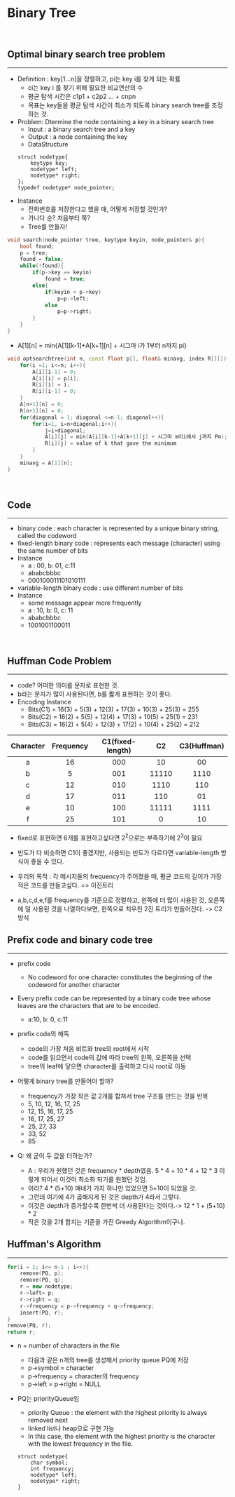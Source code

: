 Binary Tree
=================
<br>

Optimal binary search tree problem
--------------------
--------------------
- Definition : key[1...n]을 정렬하고, pi는 key i를 찾게 되는 확률
    - ci는 key i 를 찾기 위해 필요한 비교연산의 수
    - 평균 탐색 시간은 c1p1 + c2p2 ... + cnpn
    - 목표는 key들을 평균 탐색 시간이 최소가 되도록 binary search tree를 조정하는 것.
- Problem: Dtermine the node containing a key in a binary search tree
    - Input : a binary search tree and a key
    - Output : a node containing the key
    - DataStructure
    ```
    struct nodetype{
        keytype key;
        nodetype* left;
        nodetype* right;
    };
    typedef nodetype* node_pointer;
    ```
- Instance
    - 전화번호를 저장한다고 했을 때, 어떻게 저장할 것인가?
    - 가나다 순? 처음부터 쭉? 
    - Tree를 만들자!

``` C++
void search(node_pointer tree, keytype keyin, node_pointer& p){
    bool found;
    p = tree;
    found = false;
    while(!found){
        if(p->key == keyin)
            found = true;
        else{
            if(keyin < p->key)
                p=p->left;
            else
                p=p->right;
        }
    }
}
```

- A[1][n] = min{A[1][k-1]+A[k+1][n] + 시그마 i가 1부터 n까지 pi}
```C++
void optsearchtree(int n, const float p[], float& minavg, index R[][]){
    for(i =1; i<=n; i++){
        A[i][i-1] = 0;
        A[i][i] = p[i];
        R[i][i] = i;
        R[i][i-1] = 0;
    }
    A[n+1][n] = 0;
    R[n+1][n] = 0;
    for(diagonal = 1; diagonal <=n-1; diagonal++){
        for(i=1, i=n+diagonal;i++){
            j=i+diagonal;
            A[i][j] = min(A[i][k-1]+A[k+1][j] + 시그마 m이i에서 j까지 Pm);
            R[i][j] = value of k that gave the minimum
        }
    }
    minavg = A[1][n];
}
```
<br>

Code
--------------------
--------------------
- binary code : each character is represented by a unique binary string, called the codeword
- fixed-length binary code : represents each message (character) using the same number of bits
- Instance
    - a : 00, b: 01, c:11
    - ababcbbbc
    - 000100011101010111
- variable-length binary code : use different number of bits
- Instance
    - some message appear more frequently
    - a : 10, b: 0, c: 11
    - ababcbbbc
    - 1001001100011
<br>


Huffman Code Problem
--------------------
--------------------
- code? 어떠한 의미를 문자로 표현한 것.
- b라는 문자가 많이 사용된다면, b를 짧게 표현하는 것이 좋다.
- Encoding Instance
    - Bits(C1) = 16(3) + 5(3) + 12(3) + 17(3) + 10(3) + 25(3) = 255
    - Bits(C2) = 16(2) + 5(5) + 12(4) + 17(3) + 10(5) + 25(1) = 231
    - Bits(C3) = 16(2) + 5(4) + 12(3) + 17(2) + 10(4) + 25(2) = 212


|Character|Frequency|C1(fixed-length)|C2|C3(Huffman)  |  
|:---: | :---: | :---: |  :---: |  :---: |  
| a | 16 | 000 | 10 | 00 |
| b | 5  | 001 | 11110 | 1110 |
| c | 12 | 010 | 1110 | 110 |
| d | 17 | 011 | 110 | 01 |
| e | 10 | 100 | 11111 | 1111 |
| f | 25 | 101 | 0 | 10 |
- fixed로 표현하면 6개를 표현하고싶다면 2<sup>2</sup>으로는 부족하기에 2<sup>3</sup>이 필요
- 빈도가 다 비슷하면 C1이 좋겠지만, 사용되는 빈도가 다르다면 variable-length 방식이 좋을 수 있다.
- 우리의 목적 : 각 메시지들의 frequency가 주어졌을 때, 평균 코드의 길이가 가장 적은 코드를 만들고싶다. => 이진트리

- a,b,c,d,e,f를 frequency를 기준으로 정렬하고, 왼쪽에 더 많이 사용된 것, 오른쪽에 덜 사용된 것을 나열하다보면, 한쪽으로 치우친 2진 트리가 만들어진다. -> C2방식


Prefix code and binary code tree
--------------------
--------------------
- prefix code
    - No codeword for one character constitutes the beginning of the codeword for another character
- Every prefix code can be represented by a binary code tree whose leaves are the characters that are to be encoded.
    - a:10, b: 0, c:11
- prefix code의 해독
    - code의 가장 처음 비트와 tree의 root에서 시작
    - code를 읽으면서 code의 값에 따라 tree의 왼쪽, 오른쪽을 선택
    - tree의 leaf에 닿으면 character를 출력하고 다시 root로 이동

- 어떻게 binary tree를 만들어야 할까?
    - frequency가 가장 작은 값 2개를 합쳐서 tree 구조를 만드는 것을 반복
    - 5, 10, 12, 16, 17, 25
    - 12, 15, 16, 17, 25
    - 16, 17, 25, 27
    - 25, 27, 33
    - 33, 52
    - 85

- Q: 왜 굳이 두 값을 더하는가?
    - A : 우리가 원했던 것은 frequency * depth였음. 5 * 4 + 10 * 4 + 12 * 3 이렇게 되어서 이것이 최소화 되기를 원했던 것임.
    - 어라? 4 * (5+10) 얘네가 가지 하나만 있었으면 5+10이 되었을 것.
    - 그런데 여기에 4가 곱해지게 된 것은 depth가 4라서 그렇다.
    - 이것은 depth가 증가할수록 한번씩 더 사용된다는 것이다.-> 12 * 1 + (5+10) * 2
    - 작은 것을 2개 합치는 기준을 가진 Greedy Algorithm이구나.


Huffman's Algorithm
--------------------
--------------------
```C++
for(i = 1; i<= n-1 ; i++){
    remove(PQ, p);
    remove(PQ, q);
    r = new nodetype;
    r->left= p;
    r->right = q;
    r->frequency = p->frequency + q->frequency;
    insert(PQ, r);
}
remove(PQ, r);
return r;
```
- n = number of characters in the file
     - 다음과 같은 n개의 tree를 생성해서 priority queue PQ에 저장
     - p->symbol = character
     - p->frequency = character의 frequency
     - p->left = p->right = NULL

- PQ는 priorityQueue임
    - priority Queue : the element with the highest priority is always removed next
    - linked list나 heap으로 구현 가능
    - In this case, the element with the highest priority is the character with the lowest frequency in the file.
    ``` 
    struct nodetype{
        char symbol;
        int frequency;
        nodetype* left;
        nodetype* right;
    }
    ```

<br>
